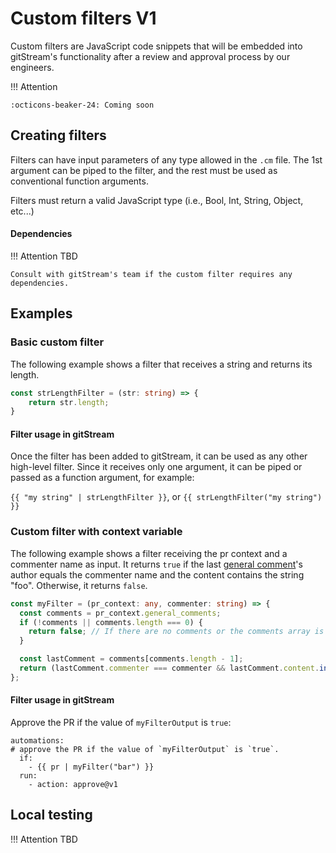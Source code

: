 # Custom filters V1

Custom filters are JavaScript code snippets that will be embedded into gitStream's functionality after a review and approval process by our engineers.

!!! Attention

    :octicons-beaker-24: Coming soon


## Creating filters

Filters can have input parameters of any type allowed in the `.cm` file. The 1st argument can be piped to the filter, and the rest must be used as conventional function arguments.

Filters must return a valid JavaScript type (i.e., Bool, Int, String, Object, etc...)

#### Dependencies
!!! Attention
    TBD

    Consult with gitStream's team if the custom filter requires any dependencies.
## Examples

### Basic custom filter
The following example shows a filter that receives a string and returns its length.
```ts
const strLengthFilter = (str: string) => {
	return str.length;
}
```

#### Filter usage in gitStream
Once the filter has been added to gitStream, it can be used as any other high-level filter. Since it receives only one argument, it can be piped or passed as a function argument, for example:

`{{ "my string" | strLengthFilter }}`,  or  `{{ strLengthFilter("my string") }}` 

### Custom filter with context variable
The following example shows a filter receiving the pr context and a commenter name as input. It returns `true` if the last [general comment](context-variables.md#generalcomment-structure)'s author equals the commenter name and the content contains the string "foo". Otherwise, it returns `false`.

```ts
const myFilter = (pr_context: any, commenter: string) => {
  const comments = pr_context.general_comments;
  if (!comments || comments.length === 0) {
    return false; // If there are no comments or the comments array is empty, return false
  }

  const lastComment = comments[comments.length - 1];
  return (lastComment.commenter === commenter && lastComment.content.includes('foo')); // check the criteria for the last comment
};
```

#### Filter usage in gitStream
Approve the PR if the value of `myFilterOutput` is `true`:
```yaml+jinja
automations:
# approve the PR if the value of `myFilterOutput` is `true`.
  if:
    - {{ pr | myFilter("bar") }}
  run:
    - action: approve@v1
```

## Local testing
!!! Attention
    TBD
